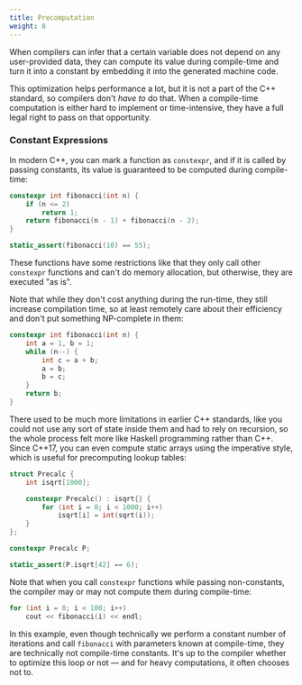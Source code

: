```yaml
---
title: Precomputation
weight: 8
---
```


When compilers can infer that a certain variable does not depend on any user-provided data, they can compute its value during compile-time and turn it into a constant by embedding it into the generated machine code.

This optimization helps performance a lot, but it is not a part of the C++ standard, so compilers don't *have to* do that. When a compile-time computation is either hard to implement or time-intensive, they have a full legal right to pass on that opportunity.

### Constant Expressions

In modern C++, you can mark a function as `constexpr`, and if it is called by passing constants, its value is guaranteed to be computed during compile-time:

```c++
constexpr int fibonacci(int n) {
    if (n <= 2)
        return 1;
    return fibonacci(n - 1) + fibonacci(n - 2);
}

static_assert(fibonacci(10) == 55);
```

These functions have some restrictions like that they only call other `constexpr` functions and can't do memory allocation, but otherwise, they are executed "as is".

Note that while they don't cost anything during the run-time, they still increase compilation time, so at least remotely care about their efficiency and don't put something NP-complete in them:

```c++
constexpr int fibonacci(int n) {
    int a = 1, b = 1;
    while (n--) {
        int c = a + b;
        a = b;
        b = c;
    }
    return b;
}
```

There used to be much more limitations in earlier C++ standards, like you could not use any sort of state inside them and had to rely on recursion, so the whole process felt more like Haskell programming rather than C++. Since C++17, you can even compute static arrays using the imperative style, which is useful for precomputing lookup tables:

```c++
struct Precalc {
    int isqrt[1000];

    constexpr Precalc() : isqrt{} {
        for (int i = 0; i < 1000; i++)
            isqrt[i] = int(sqrt(i));
    }
};

constexpr Precalc P;

static_assert(P.isqrt[42] == 6);
```

Note that when you call `constexpr` functions while passing non-constants, the compiler may or may not compute them during compile-time:

```c++
for (int i = 0; i < 100; i++)
    cout << fibonacci(i) << endl;
```

In this example, even though technically we perform a constant number of iterations and call `fibonacci` with parameters known at compile-time, they are technically not compile-time constants. It's up to the compiler whether to optimize this loop or not — and for heavy computations, it often chooses not to.

<!--

### Code Generation

There are plenty of languages that support computing *data* during compile-time, but none can produce efficient code at all times.

One huge example is generating lexers and parsers: which is usually done in.

For example, CUDA and OpenCL are mostly C, and have no support for metaprogramming.

At some point (and perhaps to this day), these languages had no way to unroll loops, so people would write a [jinja template](https://jinja.palletsprojects.com/en/3.0.x/), call the thing from Python, and then compile.

It is not uncommon to use a templating engine to generate code. For example, CUDA (a GPU programming language) has no loop unrolling

-->
